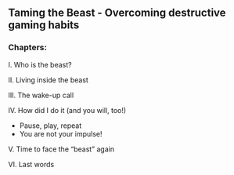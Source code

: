 ## Taming the Beast - Overcoming destructive gaming habits

### Chapters:
I. Who is the beast?

II. Living inside the beast

III. The wake-up call

IV. How did I do it (and you will, too!)
- Pause, play, repeat
- You are not your impulse!

V. Time to face the “beast” again

VI. Last words
